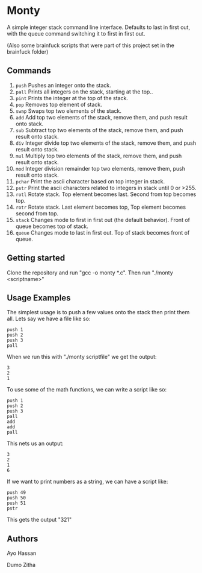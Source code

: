 # Monty

A simple integer stack command line interface. Defaults to last in first out, with the queue command switching it to first in first out.

(Also some brainfuck scripts that were part of this project set in the brainfuck folder)

## Commands
1. ```push```
Pushes an integer onto the stack.
2. ```pall```
Prints all integers on the stack, starting at the top..
3. ```pint```
Prints the integer at the top of the stack.
4. ```pop```
Removes top element of stack.
5. ```swap```
Swaps top two elements of the stack.
6. ```add```
Add top two elements of the stack, remove them, and push result onto stack.
7. ```sub```
Subtract top two elements of the stack, remove them, and push result onto stack.
8. ```div```
Integer divide top two elements of the stack, remove them, and push result onto stack.
9. ```mul```
Multiply top two elements of the stack, remove them, and push result onto stack.
10. ```mod```
Integer division remainder top two elements, remove them, push result onto stack.
11. ```pchar```
Print the ascii character based on top integer in stack.
12. ```pstr```
Print the ascii characters related to integers in stack until 0 or >255.
13. ```rotl```
Rotate stack. Top element becomes last. Second from top becomes top.
14. ```rotr```
Rotate stack. Last element becomes top, Top element becomes second from top.
15. ```stack```
Changes mode to first in first out (the default behavior). Front of queue becomes top of stack.
16. ```queue```
Changes mode to last in first out. Top of stack becomes front of queue.

## Getting started
Clone the repository and run "gcc -o monty *.c". Then run "./monty \<scriptname\>"

## Usage Examples
The simplest usage is to push a few values onto the stack then print them all. Lets say we have a file like so:
```
push 1
push 2
push 3
pall
```
When we run this with "./monty scriptfile" we get the output:
```
3
2
1
```
To use some of the math functions, we can write a script like so:
```
push 1
push 2
push 3
pall
add
add
pall
```
This nets us an output:
```
3
2
1
6
```
If we want to print numbers as a string, we can have a script like:
```
push 49
push 50
push 51
pstr
```
This gets the output "321"

## Authors

Ayo Hassan 

Dumo Zitha
